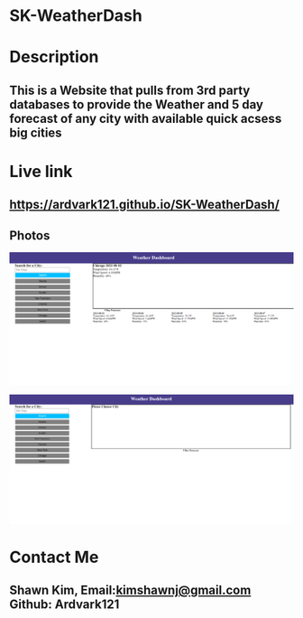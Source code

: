 # SK-WeatherDash

# Description

## This is a Website that pulls from 3rd party databases to provide the Weather and 5 day forecast of any city with available quick acsess big cities

# Live link

## https://ardvark121.github.io/SK-WeatherDash/

## Photos

![Alt text](<Screenshot 2023-08-02 144925.png>)

![Alt text](<Screenshot 2023-08-02 144941.png>)

# Contact Me

## Shawn Kim, Email:kimshawnj@gmail.com Github: Ardvark121
